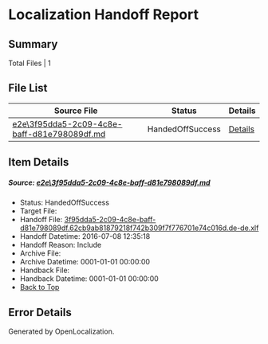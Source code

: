 # <a name='report-top'></a> Localization Handoff Report

## Summary
 Total Files | 1

## File List
 Source File | Status | Details 
 ----------- | ------ | ------- 
 [e2e\3f95dda5-2c09-4c8e-baff-d81e798089df.md](https://github.com/OpenLocalizationTestOrg/oltest/blob/f5598b2455f51c2baee03b2573d2326f07a05614/e2e/3f95dda5-2c09-4c8e-baff-d81e798089df.md) | HandedOffSuccess | [Details](#e468a407bbc6a63f78a41ca901504d6bd7a914c91)

## Item Details
##### <a name='e468a407bbc6a63f78a41ca901504d6bd7a914c91'></a> Source: [e2e\3f95dda5-2c09-4c8e-baff-d81e798089df.md](https://github.com/OpenLocalizationTestOrg/oltest/blob/f5598b2455f51c2baee03b2573d2326f07a05614/e2e/3f95dda5-2c09-4c8e-baff-d81e798089df.md)
* Status: HandedOffSuccess
* Target File: 
* Handoff File: [3f95dda5-2c09-4c8e-baff-d81e798089df.62cb9ab81879218f742b309f7f776701e74c016d.de-de.xlf](https://github.com/OpenLocalizationTestOrg/olhandoff-e2e/blob/d0972cc5257cf985ff4b93297c673b457d6e7538/ol-handoff/OpenLocalizationTestOrg/oltest-dede-fly/ci/ht/3f95dda5-2c09-4c8e-baff-d81e798089df.62cb9ab81879218f742b309f7f776701e74c016d.de-de.xlf)
* Handoff Datetime: 2016-07-08 12:35:18
* Handoff Reason: Include
* Archive File: 
* Archive Datetime: 0001-01-01 00:00:00
* Handback File: 
* Handback Datetime: 0001-01-01 00:00:00
* [Back to Top](#report-top)


## Error Details

Generated by OpenLocalization.
